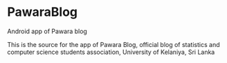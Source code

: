 # PawaraBlog
Android app of Pawara blog

This is the source for the app of Pawara Blog, official blog of statistics and computer science students association, University of Kelaniya, Sri Lanka
